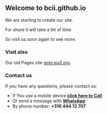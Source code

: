 ## Welcome to bcii.github.io
We are starting to create our site.

For shure it will take a bit of time

So visit us soon again to see more.

### Visit also
Our old Pages site [goto.eu3.org](http://goto.eu3.org).

### Contact us
<p>If you have any questions, please contact us:</p>
<ul>
<li>If You use a mobile device <a href="tel:31644413707"><strong>click here to Call</strong></a></li>
<li>Or send a message with <a href="https://wa.me/31644413707" target="_blank" rel="noopener"><strong>WhatsApp</strong></a></li>
<li>By phone number: <strong>+316 444 13 707</strong></li>

